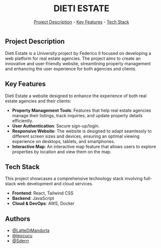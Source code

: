 <div align="center">  
  <img src="https://i.postimg.cc/kXn2rD1x/DIETI-ESTATE-Logo-Original-with-Transparent-Background-5000x5000-1.png" alt="" align="center" width="auto" height="auto">
</div>
<h1 align="center">DIETI ESTATE</h1>
<p align="center"><a href="#project-description">Project Description</a> - <a href="#key-features">Key Features</a> - <a href="#technology-stack">Tech Stack</a></p>

<img src="" alt="" align="middle" width="auto" height="auto">

## Project Description

Dieti Estate is a University project by Federico II focused on developing a web platform for real estate agencies. The project aims to create an innovative and user-friendly website, streamlining property management and enhancing the user experience for both agencies and clients.

## Key Features

Dieti Estate a website designed to enhance the experience of both real estate agencies and their clients:

*   **Property Management Tools**: Features that help real estate agencies manage their listings, track inquiries, and update property details efficiently.
*   **User Authentication**: Secure sign-up/login.
*   **Responsive Website**: The website is designed to adapt seamlessly to different screen sizes and devices, ensuring an optimal viewing experience on desktops, tablets, and smartphones.
*   **Interactive Map**: An interactive map feature that allows users to explore properties by location and view them on the map.

## Tech Stack
This project showcases a comprehensive technology stack involving full-stack web development and cloud services.
*    **Frontend**:       React, Tailwind CSS 
*    **Backend**:        JavaScript
*    **Cloud & DevOps**: AWS, Docker 

## Authors
- [@LatteDiMandorla](https://github.com/LatteDiMandorla)
- [@leocucu](https://github.com/leocucu)
- [@Sderrr](https://github.com/Sderr12)
